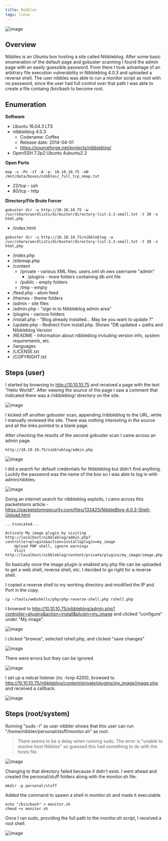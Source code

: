 ```yaml
---
title: Nibbles
tags: linux
---
```


![image](assets/79372160-96defb00-7f23-11ea-8f04-4958f27e7e60.png)

## Overview

Nibbles is an Ubuntu box hosting a site called Nibbleblog. After some basic enumeration of the default page and gobuster scanning I found the admin page with an easily guessible password.  From there I took advantage of an arbitrary file execution vulnerability in Nibbleblog 4.0.3 and uploaded a reverse shell. The user nibbles was able to run a monitor script as root with no password, since the user had full control over that path I was able to create a file containg /bin/bash to become root.

## Enumeration

**Software**
* Ubuntu 16.04.3 LTS
* nibbleblog 4.0.3
  * Codename: Coffee
  * Release date: 2014-04-01
  * https://sourceforge.net/projects/nibbleblog/
* OpenSSH 7.2p2 Ubuntu 4ubuntu2.2

**Open Ports**

```
map -v -Pn -sT -A -p- 10.10.10.75 -oN /mnt/data/boxes/nibbles/_full_tcp_nmap.txt
```

* 22/tcp - ssh
* 80/tcp - http


**Directory/File Brute Forcer**

```
gobuster dir -u http://10.10.10.75 -w /usr/share/wordlists/dirbuster/directory-list-2.3-small.txt -t 30 -x html,php
```

* /index.html

```
gobuster dir -u http://10.10.10.75/nibbleblog -w /usr/share/wordlists/dirbuster/directory-list-2.3-small.txt -t 30 -x html,php
```

* /index.php
* /sitemap.php
* /content
  * /private - various XML files. users.xml sh ows username "admin"
    * /plugins - more folders containing db.xml file
  * /public - empty folders
  * /tmp - empty
* /feed.php - atom feed 
* /themes - theme folders
* /admin - site files
* /admin.php - "sign in to Nibbleblog admin area"
* /plugins - various folders
* /install.php - "Blog already installed... May be you want to update ?"
* /update.php - Redirect from install.php. Shows "DB updated + paths and Nibbleblog Version
* /README - Information about nibbleblog invluding version info, system requirements, etc.
* /languages
* /LICENSE.txt
* /COPYRIGHT.txt

## Steps (user)

I started by browsing to http://10.10.10.75 and received a page with the text "Hello World!". After viewing the source of the page I saw a comment that indicated there was a /nibbleblog/ directory on the site.

![image](assets/83189723-603df800-a0ff-11ea-9712-77138d9b898b.png)

I kicked off another gobuster scan, appending /nibbleblog to the URL, while I manually reviewed the site. There was nothing interesting in the source and all the links pointed to a blank page.

After checking the results of the second gobuster scan I came across an admin page.

```
http://10.10.10.75/nibbleblog/admin.php
```

![image](assets/83191735-82854500-a102-11ea-908d-dd345f41d141.png)

I did a search for default credentials for Nibbleblog but didn't find anything. Luckily the password was the name of the box so I was able to log in with admin/nibbles.

![image](assets/83193520-2ec82b00-a105-11ea-96b7-d9490b037f2d.png)

Doing an internet search for nibbleblog exploits, I came across this packetstorm article - https://packetstormsecurity.com/files/133425/NibbleBlog-4.0.3-Shell-Upload.html

```
...truncated...

Activate My image plugin by visiting
http://localhost/nibbleblog/admin.php?controller=plugins&action=install&plugin=my_image
    Upload PHP shell, ignore warnings
    Visit
http://localhost/nibbleblog/content/private/plugins/my_image/image.php
```

So basically once the image plugin is enabled any php file can be uploaded to get a web shell, reverse shell, etc. I decided to go right for a reverse shell.

I copied a reverse shell to my working directory and modified the IP and Port in the copy.
```
cp ~/tools/webshells/php/php-reverse-shell.php rshell.php
```

I browsed to http://10.10.10.75/nibbleblog/admin.php?controller=plugins&action=install&plugin=my_image and clicked "configure" under "My image".

![image](assets/83194570-d8f48280-a106-11ea-8a40-e31ba82a18e2.png)

I clicked "browse", selected rshell.php, and clicked "save changes"

![image](assets/83194669-00e3e600-a107-11ea-9b59-51a53952fe24.png)

There were errors but they can be ignored

![image](assets/83194710-122cf280-a107-11ea-8f72-f458298c8abb.png)

I set up a netcat listener (nc -lvnp 4200), browsed to http://10.10.10.75/nibbleblog/content/private/plugins/my_image/image.php and received a callback.

![image](assets/83194980-7f408800-a107-11ea-92c8-87a044fe8f7e.png)

## Steps (root/system)

Running "sudo -l" as user nibbler shows that this user can run "/home/nibbler/personal/stuff/monitor.sh" as root.

> There seems to be a delay when running sudo. The error is "unable to resolve host Nibbles" so guessed this had something to do with the hosts file.

![image](assets/83195399-28877e00-a108-11ea-9bb1-b08e1369a12c.png)

Changing to that directory failed because it didn't exist. I went ahead and created the personal/stuff folders along with the monitor.sh file.  

```
mkdir -p personal/stuff
```

Added the command to spawn a shell in monitor.sh and made it executable

```
echo "/bin/bash" > monitor.sh
chmod +x monitor.sh
```

Once I ran sudo, providing the full path to the monitor.sh script, I received a root shell.

![image](assets/83196087-40abcd00-a109-11ea-9fc0-ed2aca68fa28.png)
